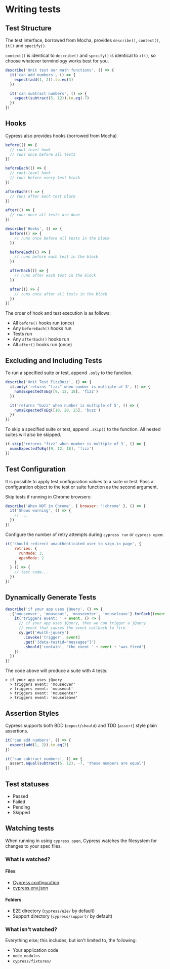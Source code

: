 # Writing tests

## Test Structure

The test interface, borrowed from Mocha, provides `describe()`, `context()`, `it()` and `specify()`.

`context()` is identical to `describe()` and `specify()` is identical to `it()`, so choose whatever terminology works best for you.

```js
describe('Unit test our math functions', () => {
  it('can add numbers', () => {
    expect(add(1, 2)).to.eq(3)
  })

  it('can subtract numbers', () => {
    expect(subtract(5, 12)).to.eq(-7)
  })
})  
```

## Hooks

Cypress also provides hooks (borrowed from Mocha)

```js
before(() => {
  // root-level hook
  // runs once before all tests
})

beforeEach(() => {
  // root-level hook
  // runs before every test block
})

afterEach(() => {
  // runs after each test block
})

after(() => {
  // runs once all tests are done
})

describe('Hooks', () => {
  before(() => {
    // runs once before all tests in the block
  })

  beforeEach(() => {
    // runs before each test in the block
  })

  afterEach(() => {
    // runs after each test in the block
  })

  after(() => {
    // runs once after all tests in the block
  })
})
```

The order of hook and test execution is as follows:

- All `before()` hooks run (once)
- Any `beforeEach()` hooks run
- Tests run
- Any `afterEach()` hooks run
- All `after()` hooks run (once)


## Excluding and Including Tests

To run a specified suite or test, append `.only` to the function.

```js
describe('Unit Test FizzBuzz', () => {
  it.only('returns "fizz" when number is multiple of 3', () => {
    numsExpectedToEq([9, 12, 18], 'fizz')
  })

  it('returns "buzz" when number is multiple of 5', () => {
    numsExpectedToEq([10, 20, 25], 'buzz')
  })
})
```

To skip a specified suite or test, append `.skip()` to the function. All nested
suites will also be skipped.

```js
it.skip('returns "fizz" when number is multiple of 3', () => {
  numsExpectedToEq([9, 12, 18], 'fizz')
})
```


## Test Configuration

It is possible to apply test configuration values
to a suite or test. Pass a configuration object to the test or suite function as the second argument.

Skip tests if running in Chrome browsers:

```js
describe('When NOT in Chrome', { browser: '!chrome' }, () => {
  it('Shows warning', () => {
    // ...
  })
})
```

Configure the number of retry attempts during `cypress run` or `cypress open`:

```js
it('should redirect unauthenticated user to sign-in page', {
    retries: {
      runMode: 3,
      openMode: 2
    }
  } () => {
    // test code...
  })
})
```

## Dynamically Generate Tests

```js
describe('if your app uses jQuery', () => {
  ;['mouseover', 'mouseout', 'mouseenter', 'mouseleave'].forEach((event) => {
    it('triggers event: ' + event, () => {
      // if your app uses jQuery, then we can trigger a jQuery
      // event that causes the event callback to fire
      cy.get('#with-jquery')
        .invoke('trigger', event)
        .get('[data-testid="messages"]')
        .should('contain', 'the event ' + event + 'was fired')
    })
  })
})
```

The code above will produce a suite with 4 tests:

```text
> if your app uses jQuery
  > triggers event: 'mouseover'
  > triggers event: 'mouseout'
  > triggers event: 'mouseenter'
  > triggers event: 'mouseleave'
```


## Assertion Styles

Cypress supports both BDD (`expect`/`should`) and TDD (`assert`) style plain assertions.

```js
it('can add numbers', () => {
  expect(add(1, 2)).to.eq(3)
})

it('can subtract numbers', () => {
  assert.equal(subtract(5, 12), -7, 'these numbers are equal')
})
```

## Test statuses

- Passed
- Failed
- Pending
- Skipped


## Watching tests

When running in using `cypress open`, Cypress watches the filesystem for changes to your spec files.

### What is watched?

#### Files

- [Cypress configuration](/guides/references/configuration)
- [cypress.env.json](/guides/guides/environment-variables)

#### Folders

- E2E directory (`cypress/e2e/` by default)
- Support directory (`cypress/support/` by default)


### What isn't watched?

Everything else; this includes, but isn't limited to, the following:

- Your application code
- `node_modules`
- `cypress/fixtures/`
